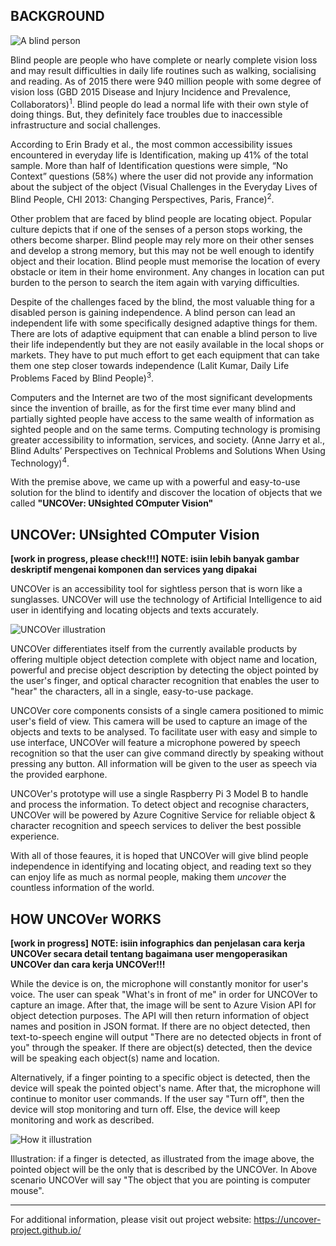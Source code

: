 ## BACKGROUND

![A blind person](https://encrypted-tbn0.gstatic.com/images?q=tbn:ANd9GcQehofMIx7HhACfNghBfVM7tU__QfUqTxsR8VzzQWSPFsmwA25m)

Blind people are people who have complete or nearly complete vision loss and may result difficulties in daily life routines such as walking, socialising and reading. As of 2015 there were 940 million people with some degree of vision loss (GBD 2015 Disease and Injury Incidence and Prevalence, Collaborators)<sup>1</sup>. Blind people do lead a normal life with their own style of doing things. But, they definitely face troubles due to inaccessible infrastructure and social challenges.

According to Erin Brady et al., the most common accessibility issues encountered in everyday life is Identification, making up 41% of the total sample. More than half of Identification questions were simple, “No Context” questions (58%) where the user did not provide any information about the subject of the object (Visual Challenges in the Everyday Lives of Blind People, CHI 2013: Changing Perspectives, Paris, France)<sup>2</sup>.

Other problem that are faced by blind people are locating object. Popular culture depicts that if one of the senses of a person stops working, the others become sharper. Blind people may rely more on their other senses and develop a strong memory, but this may not be well enough to identify object and their location. Blind people must memorise the location of every obstacle or item in their home environment. Any changes in location can put burden to the person to search the item again with varying difficulties.

Despite of the challenges faced by the blind, the most valuable thing for a disabled person is gaining independence. A blind person can lead an independent life with some specifically designed adaptive things for them. There are lots of adaptive equipment that can enable a blind person to live their life independently but they are not easily available in the local shops or markets. They have to put much effort to get each equipment that can take them one step closer towards independence (Lalit Kumar, Daily Life Problems Faced by Blind People)<sup>3</sup>.

Computers and the Internet are two of the most significant developments since the invention of braille, as for the first time ever many blind and partially sighted people have access to the same wealth of information as sighted people and on the same terms. Computing technology is promising greater accessibility to information, services, and society. (Anne Jarry et al., Blind Adults’ Perspectives on Technical Problems and Solutions When Using Technology)<sup>4</sup>.

With the premise above, we came up with a powerful and easy-to-use solution for the blind to identify and discover the location of objects that we called **"UNCOVer: UNsighted COmputer Vision"** 

## UNCOVer: UNsighted COmputer Vision

**[work in progress, please check!!!]**
**NOTE: isiin lebih banyak gambar deskriptif mengenai komponen dan services yang dipakai**

UNCOVer is an accessibility tool for sightless person that is worn like a sunglasses. UNCOVer will use the technology of Artificial Intelligence to aid user in identifying and locating objects and texts accurately.

![UNCOVer illustration](https://raw.githubusercontent.com/agikarasugi/HackMyLife/master/HackMyLifeGraphic/UNBLINDED%20concept_smaller.png)

UNCOVer differentiates itself from the currently available products by offering multiple object detection complete with object name and location, powerful and precise object description by detecting the object pointed by the user's finger, and optical character recognition that enables the user to "hear" the characters, all in a single, easy-to-use package.

UNCOVer core components consists of a single camera positioned to mimic user's field of view. This camera will be used to capture an image of the objects and texts to be analysed. To facilitate user with easy and simple to use interface, UNCOVer will feature a microphone powered by speech recognition so that the user can give command directly by speaking without pressing any button. All information will be given to the user as speech via the provided earphone.

UNCOVer's prototype will use a single Raspberry Pi 3 Model B to handle and process the information. To detect object and recognise characters, UNCOVer will be powered by Azure Cognitive Service for reliable object & character recognition and speech services to deliver the best possible experience.

With all of those feaures, it is hoped that UNCOVer will give blind people independence in identifying and locating object, and reading text so they can enjoy life as much as normal people, making them *uncover* the countless information of the world.

## HOW UNCOVer WORKS

**[work in progress]**
**NOTE: isiin infographics dan penjelasan cara kerja UNCOVer secara detail tentang bagaimana user mengoperasikan UNCOVer dan cara kerja UNCOVer!!!**

While the device is on, the microphone will constantly monitor for user's voice. The user can speak "What's in front of me" in order for UNCOVer to capture an image. After that, the image will be sent to Azure Vision API for object detection purposes. The API will then return information of object names and position in JSON format. If there are no object detected, then text-to-speech engine will output "There are no detected objects in front of you" through the speaker. If there are object(s) detected, then the device will be speaking each object(s) name and location. 

Alternatively, if a finger pointing to a specific object is detected, then the device will speak the pointed object's name. After that, the microphone will continue to monitor user commands. If the user say "Turn off", then the device will stop monitoring and turn off. Else, the device will keep monitoring and work as described.

![How it illustration](https://raw.githubusercontent.com/agikarasugi/HackMyLife/master/HackMyLifeGraphic/illustration_small.jpg)

Illustration: if a finger is detected, as illustrated from the image above, the pointed object will be the only that is described by the UNCOVer. In Above scenario UNCOVer will say "The object that you are pointing is computer mouse". 

***

For additional information, please visit out project website: https://uncover-project.github.io/